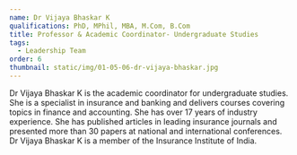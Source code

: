 ```yaml
---
name: Dr Vijaya Bhaskar K
qualifications: PhD, MPhil, MBA, M.Com, B.Com
title: Professor & Academic Coordinator- Undergraduate Studies
tags:
  - Leadership Team
order: 6
thumbnail: static/img/01-05-06-dr-vijaya-bhaskar.jpg
---
```

Dr Vijaya Bhaskar K is the academic coordinator for undergraduate studies. She is a specialist in insurance and banking and delivers courses covering topics in finance and accounting. She has over 17 years of industry experience. She has published articles in leading insurance journals and presented more than 30 papers at national and international conferences. Dr Vijaya Bhaskar K is a member of the Insurance Institute of India.